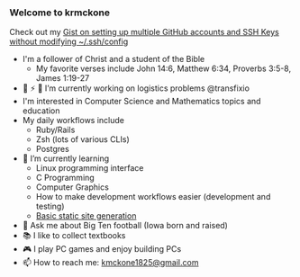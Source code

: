 ### Welcome to krmckone

<!--
**krmckone/krmckone** is a ✨ _special_ ✨ repository because its `README.md` (this file) appears on your GitHub profile.
-->

Check out my [Gist on setting up multiple GitHub accounts and SSH Keys without modifying ~/.ssh/config](https://gist.github.com/krmckone/6f9429b97fe9735a2ab43b3b31049944)

- I'm a follower of Christ and a student of the Bible
   * My favorite verses include John 14:6, Matthew 6:34, Proverbs 3:5-8, James 1:19-27
- 🔭 ⚡ 🚚 I’m currently working on logistics problems @transfixio
- I'm interested in Computer Science and Mathematics topics and education
- My daily workflows include
    * Ruby/Rails
    * Zsh (lots of various CLIs)
    * Postgres
- 🌱 I’m currently learning
  * Linux programming interface
  * C Programming
  * Computer Graphics
  * How to make development workflows easier (development and testing)
  * [Basic static site generation](https://github.com/krmckone/lk-site)
- 💬 Ask me about Big Ten football (Iowa born and raised)
- 📚 I like to collect textbooks
- 🎮 I play PC games and enjoy building PCs
- 📫 How to reach me: kmckone1825@gmail.com
